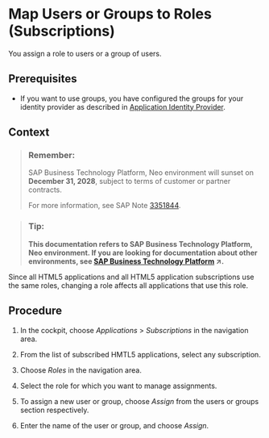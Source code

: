 <!-- loio46fe062843504031a7ef9a196a1862d4 -->

# Map Users or Groups to Roles \(Subscriptions\)

You assign a role to users or a group of users.



## Prerequisites

-   If you want to use groups, you have configured the groups for your identity provider as described in [Application Identity Provider](../60-security-neo/application-identity-provider-dc61853.md#loiodc618538d97610148155d97dcd123c24).



## Context

> ### Remember:  
> SAP Business Technology Platform, Neo environment will sunset on **December 31, 2028**, subject to terms of customer or partner contracts.
> 
> For more information, see SAP Note [3351844](https://launchpad.support.sap.com/#/notes/3351844).

> ### Tip:  
> **This documentation refers to SAP Business Technology Platform, Neo environment. If you are looking for documentation about other environments, see [SAP Business Technology Platform](https://help.sap.com/viewer/65de2977205c403bbc107264b8eccf4b/Cloud/en-US/6a2c1ab5a31b4ed9a2ce17a5329e1dd8.html "SAP Business Technology Platform (SAP BTP) is an integrated offering comprised of four technology portfolios: database and data management, application development and integration, analytics, and intelligent technologies. The platform offers users the ability to turn data into business value, compose end-to-end business processes, and build and extend SAP applications quickly.") :arrow_upper_right:.**

Since all HTML5 applications and all HTML5 application subscriptions use the same roles, changing a role affects all applications that use this role.



## Procedure

1.  In the cockpit, choose *Applications* \> *Subscriptions* in the navigation area.

2.  From the list of subscribed HMTL5 applications, select any subscription.

3.  Choose *Roles* in the navigation area.

4.  Select the role for which you want to manage assignments.

5.  To assign a new user or group, choose *Assign* from the users or groups section respectively.

6.  Enter the name of the user or group, and choose *Assign*.



